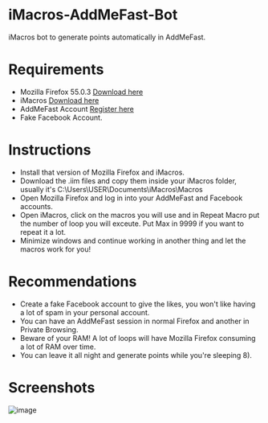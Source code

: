 # iMacros-AddMeFast-Bot
iMacros bot to generate points automatically in AddMeFast.

# Requirements
- Mozilla Firefox 55.0.3 [Download here](https://filehippo.com/es/download_firefox/77537/)
- iMacros [Download here](https://addons.mozilla.org/es/firefox/addon/imacros-for-firefox/versions/?page=1#version-9.0.3)
- AddMeFast Account [Register here](http://addmefast.com)
- Fake Facebook Account.

# Instructions
- Install that version of Mozilla Firefox and iMacros.
- Download the .iim files and copy them inside your iMacros folder, usually it's C:\Users\USER\Documents\iMacros\Macros
- Open Mozilla Firefox and log in into your AddMeFast and Facebook accounts. 
- Open iMacros, click on the macros you will use and in Repeat Macro put the number of loop you will exceute. Put Max in 9999 if you want to repeat it a lot.
- Minimize windows and continue working in another thing and let the macros work for you!

# Recommendations
- Create a fake Facebook account to give the likes, you won't like having a lot of spam in your personal account.
- You can have an AddMeFast session in normal Firefox and another in Private Browsing.
- Beware of your RAM! A lot of loops will have Mozilla Firefox consuming a lot of RAM over time.
- You can leave it all night and generate points while you're sleeping 8).

# Screenshots

![image](https://user-images.githubusercontent.com/26560118/41937173-e02fbd96-794c-11e8-91c3-1eb3b9f872e9.png)

